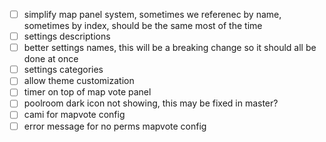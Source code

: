 - [ ] simplify map panel system, sometimes we referenec by name, sometimes by index, should be the same most of the time
- [ ] settings descriptions
- [ ] better settings names, this will be a breaking change so it should all be done at once
- [ ] settings categories
- [ ] allow theme customization 
- [ ] timer on top of map vote panel
- [ ] poolroom dark icon not showing, this may be fixed in master?
- [ ] cami for mapvote config
- [ ] error message for no perms mapvote config
